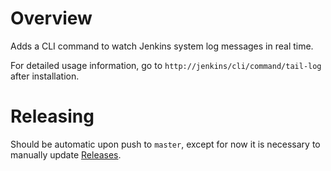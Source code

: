 # Overview

Adds a CLI command to watch Jenkins system log messages in real time.

For detailed usage information, go to `http://jenkins/cli/command/tail-log` after installation.

# Releasing

Should be automatic upon push to `master`, except for now it is necessary to manually update [Releases](https://github.com/jenkinsci/log-cli-plugin/releases).
